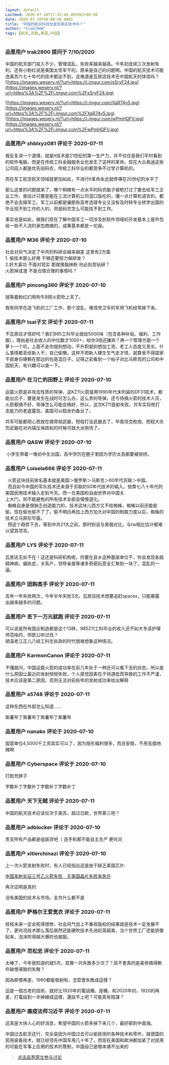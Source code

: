 ```yaml
---
layout: default
Lastmod: 2020-07-10T17:33:46.465963+00:00
date: 2020-07-10T00:00:00.000Z
title: "中国的航天科技也是瓦房店技术吗？"
author: "trak2900"
tags: [航天,苏联,美国,中国]
---
```



### 品葱用户 **trak2900** 提问于 7/10/2020
    
中国的航天部门投入不少，管理混乱，失败率越来越高。今年初连续三次发射失利，还有小粉红说是美国太空军干的，原来是自己的问题啊。中国的航天技术可能连美苏六七十年代的技术都达不到，这难道是瓦房店技术在中国航天的体现吗？  
![https://images.weserv.nl/?url=https://i.imgur.com/sSryF24.jpg](https://images.weserv.nl/?url=https%3A%2F%2Fi.imgur.com%2FsSryF24.jpg)  
  
  
![https://images.weserv.nl/?url=https://i.imgur.com/XaR74y5.jpg](https://images.weserv.nl/?url=https%3A%2F%2Fi.imgur.com%2FXaR74y5.jpg)  
![https://images.weserv.nl/?url=https://i.imgur.com/wPmHQFV.jpg](https://images.weserv.nl/?url=https%3A%2F%2Fi.imgur.com%2FwPmHQFV.jpg)
    
                

### 品葱用户 **xhblxyz081** 评论于 2020-07-11
        
我反复讲一个道理，就是it技术是21世纪的第一生产力，并不仅仅是我们平时看到的软件电脑，而是在传统工科金融服务业也发生了这样的革命。现在大众奥迪这些公司招人都是优先招码农，传统工科毕业的都竞争不过学计算机的。  
  
而在军工航空航天领域就更加如此，不进行it革命永远就停滞在20世纪的水平了  
  
那么这里的问题就来了，哪个稍微有一点水平的码农脑子被枪打过了要去给军工企业工作，我估计只要是能在三流计算机公司混口饭吃的，懂一点计算机语言的，都绝不会去搞军工。军工以前都是骗那些高考选错专业又没有及时转专业转学出国的毕业找不到工作的人的，但是码农怎么可能找不到工作。  
  
事实也是如此，据我们现在了解中国军工一切涉及到软件领域的开发基本上是外包给一些不入流的承包商搞的，成果基本都是一坨屎。
        
                

### 品葱用户 **M36** 评论于 2020-07-10
        
社会对风气决定了中共的科研会越来越差 这里有2方面  
1\. 偷技术那么好用 干嘛还要努力做研发？  
2.好大喜功 不面对现实 那就搽脂抹粉 何必刻苦钻研？  
火箭掉成渣 不是合情合理的事情吗？
        
                

### 品葱用户 **pincong360** 评论于 2020-07-10
        
就等着粉红们用吹牛B把火箭吹上天了。  
  
我有同学在造飞机的工厂工作，那个混乱，难怪党卫军的军用飞机经常掉下来。
        
                

### 品葱用户 **tsai子文** 评论于 2020-07-11
        
不瓦房店才怪好吗？我们985工科毕业就给5000块（包含各种补贴、福利、工作服），理由是社会收入的中位数才1000+，给你3倍还嫌弃？再一个管理方面一个萝卜一个坑，上面不走你就别想动，不升职就别想加工资。老工人态度又恶劣，什么事情都丢给新人干，自己偷懒。这样不把新人硬生生气走才怪，就算舍不得国家干部身份硬赖在那边的也是混日子。记得之前看到一个帖子对比马斯克的公司和中国航天，有兴趣可以查一下。
        
                

### 品葱用户 **在习亡的田野上** 评论于 2020-07-10
        
运载火箭是非攻击性质的导弹，这KZ11火箭是用1990年代末列装的DF31技术，都能出岔子，要是发生在战时可怎么办，这么贵的导弹，还亏待搞火箭的技术人员，火箭都搞不好，导弹怎么可能会搞好，所以，这次KZ11首射失败，共军实际核打击能力的老底露馅，美国可以稳坐钓鱼台了。  
  
共军可能都把心思放在搞常规武器，短程打击武器去了，毕竟坦克枪炮、短程大杀伤武器在对内镇压保政权的时候可就大派用场了。
        
                

### 品葱用户 **QASW** 评论于 2020-07-10
        
 小学生带着一堆初中生治国，高中学历在圈子里因为学历太高都要被排挤。
        
                

### 品葱用户 **Loisela666** 评论于 2020-07-11
        
  火箭这块目前排名基本就是美国＞俄罗斯＞马斯克＞60年代苏联＞中国。  
  而且如今中国的军队技术还来源于苏联的50年代技术的输入。依靠七八十年代的美国民用技术输入走到今天。而一旦美国和自由世界对中国关.  
上大门，则不能避免的所有技术全部会慢慢退化。  
  蜘蛛自身是很缺乏创造能力的，技术这块儿西方又不给蜘蛛，蜘蛛以前还能偷偷，现在偷也偷不了了。偷不明白再加上西方加大对中国的制裁力度以后，蜘蛛的技术立马原形毕露。  
  照这个趋势下去，等到中共21大之前，那时别说与美俄对比，与tw相比估计都难以望其项背。
        
                

### 品葱用户 **LYS** 评论于 2020-07-11
        
瓦房店无处不在！这还是科研机构呢，你要在县乡这种基层单位干，你会发现各路精神病，偏执症，关系户，领导亲属等诸多奇葩玩意全汇聚到一块了，混乱的一逼。
        
                

### 品葱用户 **团购高手** 评论于 2020-07-11
        
去年一年失败两次，今年半年失败3次。瓦房店技术想要追赶spacex，只能暴露出越来越多的问题。
        
                

### 品葱用户 **丢下一万元就跑** 评论于 2020-07-11
        
可以说是所有国企制造都是这个13样，985211工科毕业的收入还不如大专读护理师范啥的，师医公听过伐？  
胡温老江正儿八经工科生执政的时代很难想象这种情况。
        
                

### 品葱用户 **KarmonCanon** 评论于 2020-07-11
        
不懂就问，中国运载火箭的成功率在前几年处于一种还可以看下去的状态，所以是什么原因让最近的发射频频失败，个人感觉因素在于待遇低而导致的工作不严谨，技术应该是第二原因，否则无法对前些年的发射成功率给出解释
        
                

### 品葱用户 **a5748** 评论于 2020-07-11
        
这种东西在外部怎么知道……  
  
紫薯布丁紫薯布丁紫薯布丁紫薯布
        
                

### 品葱用户 **nanako** 评论于 2020-07-10
        
国营单位4,5000千工资其实可以了，因为隐形福利很多，而且安稳，不用去摆地摊啊
        
                

### 品葱用户 **Cyberspace** 评论于 2020-07-10
        
打脸充胖子  
  
字数补丁字数补丁字数补丁字数补丁
        
                

### 品葱用户 **天下无贼** 评论于 2020-07-11
        
中国的航天技术应该仅次于美苏，超过日欧，世界第三吧？
        
                

### 品葱用户 **adblocker** 评论于 2020-07-10
        
贵支所有产品都是组装货吧 丨连手机都不能自主生产 更何况
        
                

### 品葱用户 **xitlerchinazi** 评论于 2020-07-10
        
上一次火箭发射失败时，有人已经指出这是由于缺乏美国芯片:  
  
[中国发射长征三号乙火箭失败　无美国晶片失败率急升](https://pincong.rocks/article/17634 "https://pincong.rocks/article/17634")  
  
再次证明是真的  
  
没有美国的技术与市场，支共什么都不是
        
                

### 品葱用户 **萨格尔王爱宽衣** 评论于 2020-07-11
        
桂枝未来一定会死得很惨，社会风气加上不重视版权的结果就是技术一定发展不了，更何况技术那么落后居然还能硬吹技术先进赶英超美，当个世界工厂还能骄傲起来，泡沫吹得越大爆的也越狠。
        
                

### 品葱用户 **范松忠** 评论于 2020-07-11
        
太棒了，今年我知道的就5次，其實一共失敗多少次了？該不會真的是美帝搞得軟件破壞導致的失敗？  
  
因為即便再差，1960都能發射啦，怎麼會失敗成這樣？  
  
這是一個古老的技術，就好比1920年的電話機，座機，和2020年的，1920的再差，打電話到一半掉線成這樣，還談不上吧？可能真有陰謀？
        
                

### 品葱用户 **瘟疫法师习近平** 评论于 2020-07-11
        
这真是大快人心的好消息，希望中国的火箭多掉下来几个，最好砸到中南海。  
  
中国过去航天还行，完全是因为中国过去可以偷民用的各种技术和零件，就德国的民用装备技术，就已经领先中国军用几十年了。而现在美国和欧洲都加紧了对民用的可能在军事上应用的技术的管制，中国自己是根本搞不出来的
        
                





> [点击品葱原文参与讨论](https://pincong.rocks/question/28336)

